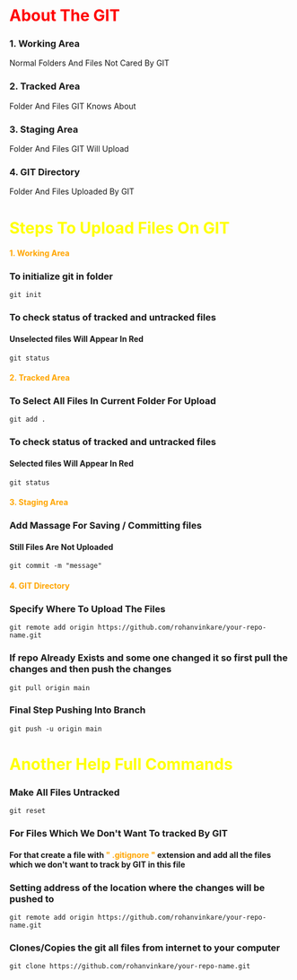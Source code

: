 # <B style="color:Red">About The GIT</B>

### 1. Working Area

Normal Folders And Files Not Cared By GIT

### 2. Tracked Area

Folder And Files GIT Knows About

### 3. Staging Area

Folder And Files GIT Will Upload

### 4. GIT Directory

Folder And Files Uploaded By GIT

# <B style="color:yellow">Steps To Upload Files On GIT</B>

#### <B style="color:orange">1. Working Area</B>

### To initialize git in folder

```
git init
```

### To check status of tracked and untracked files

#### Unselected files Will Appear In Red

```
git status
```

#### <B style="color:orange">2. Tracked Area</B>

### To Select All Files In Current Folder For Upload

```
git add .
```

### To check status of tracked and untracked files

#### Selected files Will Appear In Red

```
git status
```

#### <B style="color:orange">3. Staging Area</B>

### Add Massage For Saving / Committing files

#### Still Files Are Not Uploaded

```
git commit -m "message"
```

#### <B style="color:orange">4. GIT Directory</B>

### Specify Where To Upload The Files

```
git remote add origin https://github.com/rohanvinkare/your-repo-name.git
```

### If repo Already Exists and some one changed it so first pull the changes and then push the changes

```
git pull origin main
```

### Final Step Pushing Into Branch

```
git push -u origin main
```

# <B style="color:yellow">Another Help Full Commands</B>

### Make All Files Untracked

```
git reset
```

### For Files Which We Don't Want To tracked By GIT

#### For that create a file with <B style="color:orange">" .gitignore "</B> extension and add all the files which we don't want to track by GIT in this file

### Setting address of the location where the changes will be pushed to

```
git remote add origin https://github.com/rohanvinkare/your-repo-name.git
```

### Clones/Copies the git all files from internet to your computer

```
git clone https://github.com/rohanvinkare/your-repo-name.git
```
